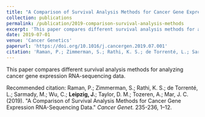 ```yaml
---
title: "A Comparison of Survival Analysis Methods for Cancer Gene Expression RNA-Sequencing Data"
collection: publications
permalink: /publication/2019-comparison-survival-analysis-methods
excerpt: 'This paper compares different survival analysis methods for analyzing cancer gene expression RNA-sequencing data.'
date: 2019-07-01
venue: 'Cancer Genetics'
paperurl: 'https://doi.org/10.1016/j.cancergen.2019.07.001'
citation: 'Raman, P.; Zimmerman, S.; Rathi, K. S.; de Torrenté, L.; Sarmady, M.; Wu, C.; <b>Leipzig, J.</b>; Taylor, D. M.; Tozeren, A.; Mar, J. C. (2019). &quot;A Comparison of Survival Analysis Methods for Cancer Gene Expression RNA-Sequencing Data.&quot; <i>Cancer Genet.</i> 235-236, 1–12.'
---
```

This paper compares different survival analysis methods for analyzing cancer gene expression RNA-sequencing data.

Recommended citation: Raman, P.; Zimmerman, S.; Rathi, K. S.; de Torrenté, L.; Sarmady, M.; Wu, C.; <b>Leipzig, J.</b>; Taylor, D. M.; Tozeren, A.; Mar, J. C. (2019). "A Comparison of Survival Analysis Methods for Cancer Gene Expression RNA-Sequencing Data." <i>Cancer Genet.</i> 235-236, 1–12.
